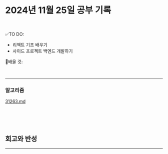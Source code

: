 # 2024년 11월 25일 공부 기록 

<br>

✅TO DO: 

- 리액트 기초 배우기
- 사이드 프로젝트 백엔드 개발하기

💭배울 것:


<br>

---







### 알고리즘

[31263.md](..%2F..%2F..%2FAlgorithm%2FSolvedProblem%2FDP%2F%EC%8B%A4%EB%B2%84%2F31263%2F31263.md)

<br><br><br>





## 회고와 반성

---


